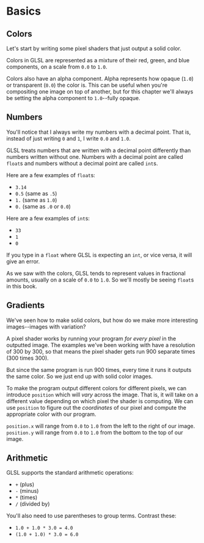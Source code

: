 # Basics

## Colors

Let's start by writing some pixel shaders that just output a solid color.

Colors in GLSL are represented as a mixture of their red, green, and blue components, on a scale from `0.0` to `1.0`.

Colors also have an alpha component. Alpha represents how opaque (`1.0`) or transparent (`0.0`) the color is. This can be useful when you're compositing one image on top of another, but for this chapter we'll always be setting the alpha component to `1.0`--fully opaque.

<div id="exercise-colors"></div>

## Numbers

You'll notice that I always write my numbers with a decimal point. That is, instead of just writing `0` and `1`, I write `0.0` and `1.0`.

GLSL treats numbers that are written with a decimal point differently than numbers written without one. Numbers with a decimal point are called `float`s and numbers without a decimal point are called `int`s.

Here are a few examples of `float`s:

* `3.14`
* `0.5` (same as `.5`)
* `1.` (same as `1.0`)
* `0.` (same as `.0` or `0.0`)

Here are a few examples of `int`s:

* `33`
* `1`
* `0`

If you type in a `float` where GLSL is expecting an `int`, or vice versa, it will give an error.

As we saw with the colors, GLSL tends to represent values in fractional amounts, usually on a scale of `0.0` to `1.0`. So we'll mostly be seeing `float`s in this book.

## Gradients

We've seen how to make solid colors, but how do we make more interesting images--images with variation?

A pixel shader works by running your program *for every pixel* in the outputted image. The examples we've been working with have a resolution of 300 by 300, so that means the pixel shader gets run 900 separate times (300 times 300).

But since the same program is run 900 times, every time it runs it outputs the same color. So we just end up with solid color images.

To make the program output different colors for different pixels, we can introduce `position` which will *vary* across the image. That is, it will take on a different value depending on which pixel the shader is computing. We can use `position` to figure out the *coordinates* of our pixel and compute the appropriate color with our program.

`position.x` will range from `0.0` to `1.0` from the left to the right of our image. `position.y` will range from `0.0` to `1.0` from the bottom to the top of our image.

<div id="exercise-gradients"></div>

## Arithmetic

GLSL supports the standard arithmetic operations:

* `+` (plus)
* `-` (minus)
* `*` (times)
* `/` (divided by)

You'll also need to use parentheses to group terms. Contrast these:

* `1.0 + 1.0 * 3.0 = 4.0`
* `(1.0 + 1.0) * 3.0 = 6.0`

<div id="exercise-arithmetic"></div>